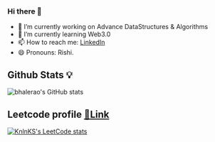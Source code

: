 ### Hi there 👋



- 🔭 I’m currently working on Advance DataStructures & Algorithms 
- 🌱 I’m currently learning Web3.0
- 📫 How to reach me: [LinkedIn](https://www.linkedin.com/in/rushikesh-bhalerao-4313a01b1/)
- 😄 Pronouns: Rishi.

## Github Stats 💡

![bhalerao's GitHub stats](https://github-readme-stats.vercel.app/api?username=bhalerao-2002&show_icons=true&theme=radical)

## Leetcode profile [🔗Link](https://leetcode.com/Leet_rushi02/)

[![KnlnKS's LeetCode stats](https://leetcode-stats-six.vercel.app/?username=Leet_rushi02&theme=dark)]([https://github.com/KnlnKS/leetcode-stats](https://leetcode.com/Leet_rushi02/))
